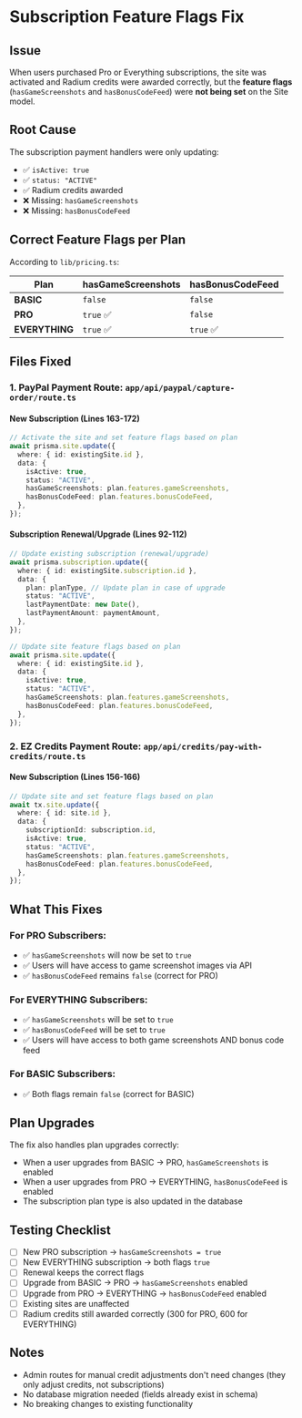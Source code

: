 # Subscription Feature Flags Fix

## Issue

When users purchased Pro or Everything subscriptions, the site was activated and Radium credits were awarded correctly, but the **feature flags** (`hasGameScreenshots` and `hasBonusCodeFeed`) were **not being set** on the Site model.

## Root Cause

The subscription payment handlers were only updating:

- ✅ `isActive: true`
- ✅ `status: "ACTIVE"`
- ✅ Radium credits awarded
- ❌ Missing: `hasGameScreenshots`
- ❌ Missing: `hasBonusCodeFeed`

## Correct Feature Flags per Plan

According to `lib/pricing.ts`:

| Plan           | hasGameScreenshots | hasBonusCodeFeed |
| -------------- | ------------------ | ---------------- |
| **BASIC**      | `false`            | `false`          |
| **PRO**        | `true` ✅          | `false`          |
| **EVERYTHING** | `true` ✅          | `true` ✅        |

## Files Fixed

### 1. PayPal Payment Route: `app/api/paypal/capture-order/route.ts`

#### New Subscription (Lines 163-172)

```typescript
// Activate the site and set feature flags based on plan
await prisma.site.update({
  where: { id: existingSite.id },
  data: {
    isActive: true,
    status: "ACTIVE",
    hasGameScreenshots: plan.features.gameScreenshots,
    hasBonusCodeFeed: plan.features.bonusCodeFeed,
  },
});
```

#### Subscription Renewal/Upgrade (Lines 92-112)

```typescript
// Update existing subscription (renewal/upgrade)
await prisma.subscription.update({
  where: { id: existingSite.subscription.id },
  data: {
    plan: planType, // Update plan in case of upgrade
    status: "ACTIVE",
    lastPaymentDate: new Date(),
    lastPaymentAmount: paymentAmount,
  },
});

// Update site feature flags based on plan
await prisma.site.update({
  where: { id: existingSite.id },
  data: {
    isActive: true,
    status: "ACTIVE",
    hasGameScreenshots: plan.features.gameScreenshots,
    hasBonusCodeFeed: plan.features.bonusCodeFeed,
  },
});
```

### 2. EZ Credits Payment Route: `app/api/credits/pay-with-credits/route.ts`

#### New Subscription (Lines 156-166)

```typescript
// Update site and set feature flags based on plan
await tx.site.update({
  where: { id: site.id },
  data: {
    subscriptionId: subscription.id,
    isActive: true,
    status: "ACTIVE",
    hasGameScreenshots: plan.features.gameScreenshots,
    hasBonusCodeFeed: plan.features.bonusCodeFeed,
  },
});
```

## What This Fixes

### For PRO Subscribers:

- ✅ `hasGameScreenshots` will now be set to `true`
- ✅ Users will have access to game screenshot images via API
- ✅ `hasBonusCodeFeed` remains `false` (correct for PRO)

### For EVERYTHING Subscribers:

- ✅ `hasGameScreenshots` will be set to `true`
- ✅ `hasBonusCodeFeed` will be set to `true`
- ✅ Users will have access to both game screenshots AND bonus code feed

### For BASIC Subscribers:

- ✅ Both flags remain `false` (correct for BASIC)

## Plan Upgrades

The fix also handles plan upgrades correctly:

- When a user upgrades from BASIC → PRO, `hasGameScreenshots` is enabled
- When a user upgrades from PRO → EVERYTHING, `hasBonusCodeFeed` is enabled
- The subscription plan type is also updated in the database

## Testing Checklist

- [ ] New PRO subscription → `hasGameScreenshots = true`
- [ ] New EVERYTHING subscription → both flags `true`
- [ ] Renewal keeps the correct flags
- [ ] Upgrade from BASIC → PRO → `hasGameScreenshots` enabled
- [ ] Upgrade from PRO → EVERYTHING → `hasBonusCodeFeed` enabled
- [ ] Existing sites are unaffected
- [ ] Radium credits still awarded correctly (300 for PRO, 600 for EVERYTHING)

## Notes

- Admin routes for manual credit adjustments don't need changes (they only adjust credits, not subscriptions)
- No database migration needed (fields already exist in schema)
- No breaking changes to existing functionality
